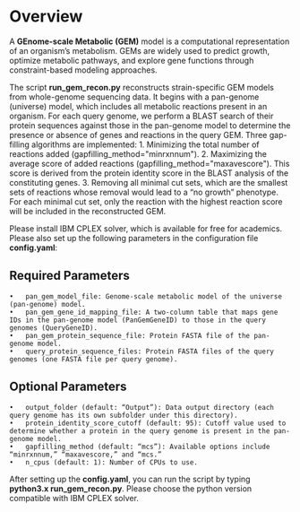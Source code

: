 # Overview
A **GEnome-scale Metabolic (GEM)** model is a computational representation of an organism’s metabolism. GEMs are widely used to predict growth, optimize metabolic pathways, and explore gene functions through constraint-based modeling approaches.

The script **run_gem_recon.py** reconstructs strain-specific GEM models from whole-genome sequencing data. It begins with a pan-genome (universe) model, which includes all metabolic reactions present in an organism. For each query genome, we perform a BLAST search of their protein sequences against those in the pan-genome model to determine the presence or absence of genes and reactions in the query GEM. Three gap-filling algorithms are implemented:
	1.	Minimizing the total number of reactions added (gapfilling_method="minrxnnum").
	2.	Maximizing the average score of added reactions (gapfilling_method="maxavescore"). This score is derived from the protein identity score in the BLAST analysis of the constituting genes.
	3.	Removing all minimal cut sets, which are the smallest sets of reactions whose removal would lead to a “no growth” phenotype. For each minimal cut set, only the reaction with the highest reaction score will be included in the reconstructed GEM.

Please install IBM CPLEX solver, which is available for free for academics. Please also set up the following parameters in the configuration file **config.yaml**:

## Required Parameters
	•	pan_gem_model_file: Genome-scale metabolic model of the universe (pan-genome) model.
	•	pan_gem_gene_id_mapping_file: A two-column table that maps gene IDs in the pan-genome model (PanGemGeneID) to those in the query genomes (QueryGeneID).
	•	pan_gem_protein_sequence_file: Protein FASTA file of the pan-genome model.
	•	query_protein_sequence_files: Protein FASTA files of the query genomes (one FASTA file per query genome).

## Optional Parameters
	•	output_folder (default: “Output”): Data output directory (each query genome has its own subfolder under this directory).
	•	protein_identity_score_cutoff (default: 95): Cutoff value used to determine whether a protein in the query genome is present in the pan-genome model.
	•	gapfilling_method (default: “mcs”): Available options include “minrxnnum,” “maxavescore,” and “mcs.”
	•	n_cpus (default: 1): Number of CPUs to use.

After setting up the **config.yaml**, you can run the script by typing **python3.x run_gem_recon.py**. Please choose the python version compatible with IBM CPLEX solver.


